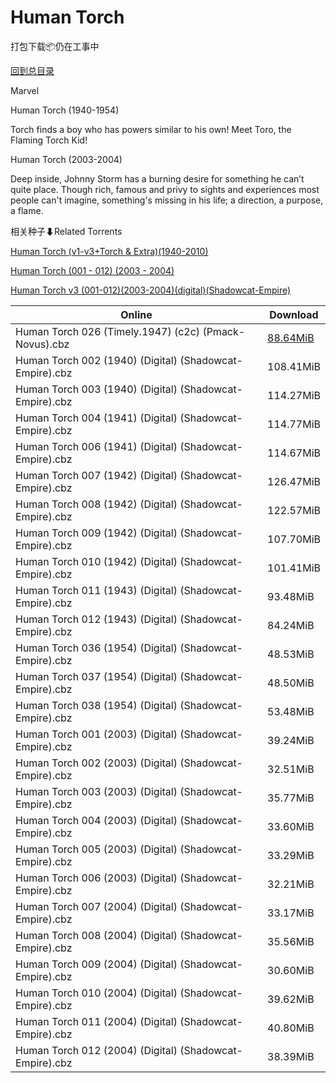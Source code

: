 # Human Torch

打包下载📦仍在工事中

[回到总目录](/Catalogs.md)

Marvel

Human Torch (1940-1954)

Torch finds a boy who has powers similar to his own! Meet Toro, the Flaming Torch Kid!



Human Torch (2003-2004)

Deep inside, Johnny Storm has a burning desire for something he can’t quite place. Though rich, famous and privy to sights and experiences most people can't imagine, something's missing in his life; a direction, a purpose, a flame.





相关种子⬇Related Torrents

[Human Torch (v1-v3+Torch & Extra)(1940-2010)](https://github.com/alicewish/markdown/blob/master/torrent/Human-Torch--v1-v3-Torch---Extra--1940-2010.md)

[Human Torch (001 - 012) (2003 - 2004)](https://github.com/alicewish/markdown/blob/master/torrent/Human-Torch--001---012---2003---2004.md)

[Human Torch v3 (001-012)(2003-2004)(digital)(Shadowcat-Empire)](https://github.com/alicewish/markdown/blob/master/torrent/Human-Torch-v3--001-012--2003-2004--digital--Shadowcat-Empire.md)

Online | Download
--- | ---
Human Torch 026 (Timely.1947) (c2c) (Pmack-Novus).cbz | [88.64MiB](https://pan.baidu.com/s/1qnIM0tZI61Rc5bFqs-nmiA#list/path=%2FNovus%20-%20Week%20of%202017%20Q4%2FNovus%20-%20Week%20of%202017-11-08%2F%E3%82%AD%E3%82%A2%E3%82%A6%E3%82%AD%E3%82%B9%E3%82%AD%E3%82%B9%E3%82%B1%E3%82%B3%E3%82%B3%E3%82%AA%E3%82%A8%E3%82%B7%E3%82%BD%E3%82%A2%E3%82%A2%E3%82%BB%E3%82%B9%E3%82%A2%E3%82%B7%E3%82%BB%E3%82%A4%E3%82%A8%E3%82%B5%E3%82%B9%E3%82%AF%E3%82%AD%E3%82%AF%E3%82%AA%E3%82%A2%E3%82%B1%E3%82%A6&parentPath=%2FNovus%20-%20Week%20of%202017%20Q4)
Human Torch 002 (1940) (Digital) (Shadowcat-Empire).cbz | 108.41MiB
Human Torch 003 (1940) (Digital) (Shadowcat-Empire).cbz | 114.27MiB
Human Torch 004 (1941) (Digital) (Shadowcat-Empire).cbz | 114.77MiB
Human Torch 006 (1941) (Digital) (Shadowcat-Empire).cbz | 114.67MiB
Human Torch 007 (1942) (Digital) (Shadowcat-Empire).cbz | 126.47MiB
Human Torch 008 (1942) (Digital) (Shadowcat-Empire).cbz | 122.57MiB
Human Torch 009 (1942) (Digital) (Shadowcat-Empire).cbz | 107.70MiB
Human Torch 010 (1942) (Digital) (Shadowcat-Empire).cbz | 101.41MiB
Human Torch 011 (1943) (Digital) (Shadowcat-Empire).cbz | 93.48MiB
Human Torch 012 (1943) (Digital) (Shadowcat-Empire).cbz | 84.24MiB
Human Torch 036 (1954) (Digital) (Shadowcat-Empire).cbz | 48.53MiB
Human Torch 037 (1954) (Digital) (Shadowcat-Empire).cbz | 48.50MiB
Human Torch 038 (1954) (Digital) (Shadowcat-Empire).cbz | 53.48MiB
Human Torch 001 (2003) (Digital) (Shadowcat-Empire).cbz | 39.24MiB
Human Torch 002 (2003) (Digital) (Shadowcat-Empire).cbz | 32.51MiB
Human Torch 003 (2003) (Digital) (Shadowcat-Empire).cbz | 35.77MiB
Human Torch 004 (2003) (Digital) (Shadowcat-Empire).cbz | 33.60MiB
Human Torch 005 (2003) (Digital) (Shadowcat-Empire).cbz | 33.29MiB
Human Torch 006 (2003) (Digital) (Shadowcat-Empire).cbz | 32.21MiB
Human Torch 007 (2004) (Digital) (Shadowcat-Empire).cbz | 33.17MiB
Human Torch 008 (2004) (Digital) (Shadowcat-Empire).cbz | 35.56MiB
Human Torch 009 (2004) (Digital) (Shadowcat-Empire).cbz | 30.60MiB
Human Torch 010 (2004) (Digital) (Shadowcat-Empire).cbz | 39.62MiB
Human Torch 011 (2004) (Digital) (Shadowcat-Empire).cbz | 40.80MiB
Human Torch 012 (2004) (Digital) (Shadowcat-Empire).cbz | 38.39MiB